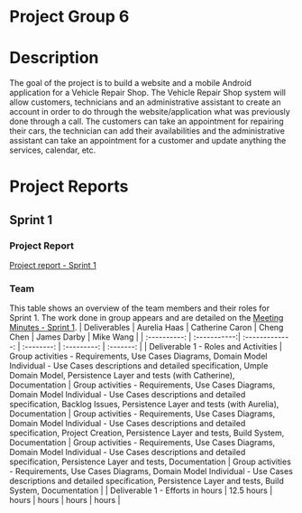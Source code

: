 # Project Group 6

# Description
The goal of the project is to build a website and a mobile Android application for a Vehicle Repair Shop.
The Vehicle Repair Shop system will allow customers, technicians and an administrative assistant to create an account in order to do through the website/application what was previously done through a call. The customers can take an appointment for repairing their cars, the technician can add their availabilities and the administrative assistant can take an appointment for a customer and update anything the services, calendar, etc.

# Project Reports
## Sprint 1
### Project Report
[Project report - Sprint 1](https://github.com/McGill-ECSE321-Winter2021/project-group-06/wiki)

### Team
This table shows an overview of the team members and their roles for Sprint 1. The work done in group appears and are detailed on the [Meeting Minutes - Sprint 1](https://github.com/McGill-ECSE321-Winter2021/project-group-06/wiki/Meeting-Minutes).
| Deliverables | Aurelia Haas | Catherine Caron | Cheng Chen | James Darby | Mike Wang |
| :----------: | :-----------:| :-------------: | :--------: | :---------: | :-------: |
| Deliverable 1 - Roles and Activities | Group activities - Requirements, Use Cases Diagrams, Domain Model  Individual - Use Cases descriptions and detailed specification, Umple Domain Model, Persistence Layer and tests (with Catherine), Documentation | Group activities - Requirements, Use Cases Diagrams, Domain Model  Individual - Use Cases descriptions and detailed specification, Backlog Issues, Persistence Layer and tests (with Aurelia), Documentation | Group activities - Requirements, Use Cases Diagrams, Domain Model  Individual - Use Cases descriptions and detailed specification, Project Creation, Persistence Layer and tests, Build System, Documentation | Group activities - Requirements, Use Cases Diagrams, Domain Model  Individual - Use Cases descriptions and detailed specification, Persistence Layer and tests, Documentation | Group activities - Requirements, Use Cases Diagrams, Domain Model  Individual - Use Cases descriptions and detailed specification, Persistence Layer and tests, Build System, Documentation |
| Deliverable 1 - Efforts in hours |  12.5 hours | hours | hours | hours | hours |
